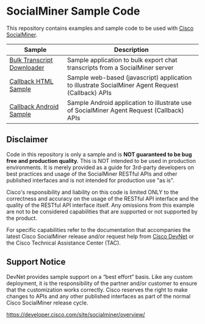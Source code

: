 # SocialMiner Sample Code
This repository contains examples and sample code to be used with [Cisco SocialMiner](https://developer.cisco.com/site/socialminer/overview/).

| Sample | Description |
|--------|-------------|
|[Bulk Transcript Downloader](https://github.com/CiscoDevNet/socialminer-sample-code/tree/master/bulk-transcript-downloader) | Sample application to bulk export chat transcripts from a SocialMiner server |
|[Callback HTML Sample](https://github.com/CiscoDevNet/socialminer-sample-code/tree/master/callback/html-sample) | Sample web-based (javascript) application to illustrate SocialMiner Agent Request (Callback) APIs |
|[Callback Android Sample](https://github.com/CiscoDevNet/socialminer-sample-code/tree/master/callback/android-sample) | Sample Android application to illustrate use of SocialMiner Agent Request (Callback) APIs |

## Disclaimer
Code in this repository is only a sample and is **NOT guaranteed to be bug free and production quality.** This is NOT intended to be used in production environments. It is merely provided as a guide for 3rd-party developers on best practices and usage of the SocialMiner RESTful APIs and other published interfaces and is not intended for production use "as is".

Cisco's responsibility and liability on this code is limited ONLY to the correctness and accuracy on the usage of the RESTful API interface and the quality of the RESTful API interface itself. Any omissions from this example are not to be considered capabilities that are supported or not supported by the product.

For specific capabilities refer to the documentation that accompanies the latest Cisco SocialMiner release and/or request help from [Cisco DevNet](http://developer.cisco.com) or the Cisco Technical Assistance Center (TAC).

## Support Notice
DevNet provides sample support on a “best effort” basis. Like any custom deployment, it is the responsibility of the partner and/or customer to ensure that the customization works correctly. Cisco reserves the right to make changes to APIs and any other published interfaces as part of the normal Cisco SocialMiner release cycle.

https://developer.cisco.com/site/socialminer/overview/
